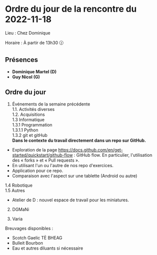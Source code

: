 # Ordre du jour de la rencontre du 2022-11-18
Lieu :    Chez Dominique

Horaire : À partir de 13h30 🕜  

## Présences
* **Dominique Martel (D)**
* **Guy Nicol (G)**

## Ordre du jour
1. Événements de la semaine précédente  
1.1.  Activités diverses  
1.2.  Acquisitions  
1.3 Informatique  
1.3.1 Programmation  
1.3.1.1 Python  
1.3.2 git et gitHub  
**Dans le contexte du travail directement dans un repo sur GitHub.**
- Exploration de la page https://docs.github.com/en/get-started/quickstart/github-flow : GitHub flow. En particulier, l'utilisation des « forks » et « Pull requests ».  
- En utilisant l'un ou l'autre de nos repo d'exercices.
- Application pour ce repo.
- Comparaison avec l'aspect sur une tablette (Android ou autre)

1.4 Robotique  
1.5 Autres 
- Atelier de D : nouvel espace de travail pour les miniatures.

2. DGMaNi  

3. Varia  

Breuvages disponibles :
  * Scotch Gaelic TÈ BHEAG
  * Bulleit Bourbon
  * Eau et autres diluants si nécessaire

